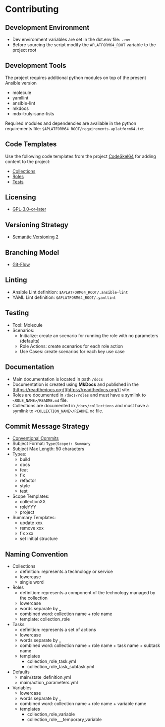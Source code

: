 # Contributing

## Development Environment

- Dev environment variables are set in the dot.env file: `.env`
- Before sourcing the script modify the `APLATFORM64_ROOT` variable to the project root

## Development Tools

The project requires additional python modules on top of the present Ansible version

- molecule
- yamllint
- ansible-lint
- mkdocs
- mdx-truly-sane-lists

Required modules and dependencies are available in the python requirements file: `$APLATFORM64_ROOT/requirements-aplatform64.txt`

## Code Templates

Use the following code templates from the project [CodeSkel64](https://github.com/serdigital64/codeskel64) for adding content to the project:

- [Collections](https://github.com/serdigital64/codeskel64/tree/main/Ansible/skeletons/collections/aplatform64)
- [Roles](https://github.com/serdigital64/codeskel64/tree/main/Ansible/skeletons/roles/aplatform64-full)
- [Tests](https://github.com/serdigital64/codeskel64/tree/main/Ansible/skeletons/molecule/aplatform64)

## Licensing

- [GPL-3.0-or-later](https://www.gnu.org/licenses/gpl-3.0.txt)

## Versioning Strategy

- [Semantic Versioning 2](https://semver.org/)

## Branching Model

- [Git-Flow](https://nvie.com/posts/a-successful-git-branching-model/)

## Linting

- Ansible Lint definition: `$APLATFORM64_ROOT/.ansible-lint`
- YAML Lint definition: `$APLATFORM64_ROOT/.yamllint`

## Testing

- Tool: Molecule
- Scenarios:
  - Initialize: create an scenario for running the role with no parameters (defaults)
  - Role Actions: create scenarios for each role action
  - Use Cases: create scenarios for each key use case

## Documentation

- Main documentation is located in path `/docs`
- Documentation is created using **MkDocs** and published in the [https://readthedocs.org/](https://readthedocs.org/)] site.
- Roles are documented in `/docs/roles` and must have a symlink to `<ROLE_NAME>/README.md` file.
- Collections are documented in `/docs/collections` and must have a symlink to `<COLLECTION_NAME>/README.md` file.

## Commit Message Strategy

- [Conventional Commits](https://www.conventionalcommits.org/en/v1.0.0/)
- Subject Format: `Type(Scope): Summary`
- Subject Max Length: 50 characters
- Types:
  - build
  - docs
  - feat
  - fix
  - refactor
  - style
  - test
- Scope Templates:
  - collectionXX
  - roleYYY
  - project
- Summary Templates:
  - update xxx
  - remove xxx
  - fix xxx
  - set initial structure

## Naming Convention

- Collections
  - definition: represents a technology or service
  - lowercase
  - single word
- Roles
  - definition: represents a component of the technology managed by the collection
  - lowercase
  - words separate by \_
  - combined word: collection name + role name
  - template: collection_role
- Tasks
  - definition: represents a set of actions
  - lowercase
  - words separate by \_
  - combined word: collection name + role name + task name + subtask name
  - templates
    - collection_role_task.yml
    - collection_role_task_subtask.yml
- Defaults
  - main/state_definition.yml
  - main/action_parameters.yml
- Variables
  - lowercase
  - words separate by \_
  - combined word: collection name + role name + variable name
  - templates
    - collection_role_variable
    - collection_role\_\_\_temporary_variable
